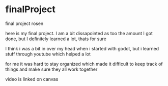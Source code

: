 # finalProject
final  project  rosen

here is my final project. I am a bit dissapointed as too the amount I got done, but I definitely learned a lot, thats for sure

I think i was a bit in over my head when i started with godot, but i learned stuff through  youtube which helped a lot

for me it was hard to stay organized  which made it difficult to keep track of things and make sure they all work together

video is linked on canvas
